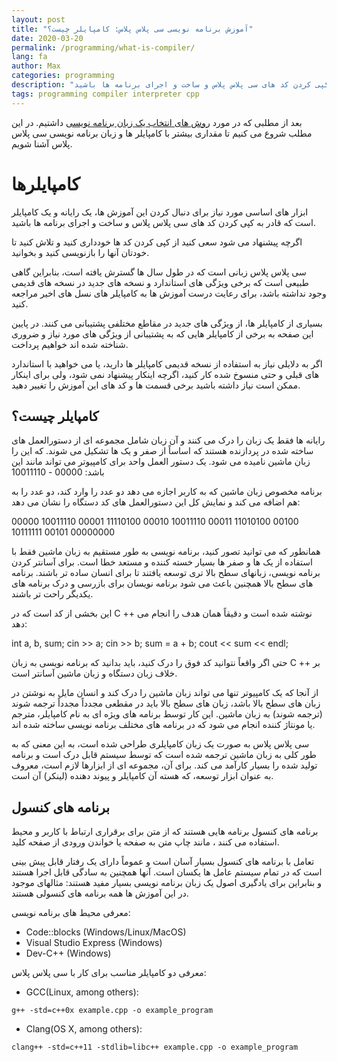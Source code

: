 ```yaml
---
layout: post
title: "آموزش برنامه نویسی سی پلاس پلاس: کامپایلر چیست؟"
date: 2020-03-20
permalink: /programming/what-is-compiler/
lang: fa
author: Max
categories: programming
description: "ابزار های اساسی مورد نیاز برای دنبال کردن این آموزش ها، یک رایانه و یک کامپایلر است که قادر به کپی کردن کد های سی پلاس پلاس و ساخت و اجرای برنامه ها باشید."
tags: programming compiler interpreter cpp
---
```


بعد از مطلبی که در مورد [روش های انتخاب یک زبان برنامه نویسی](https://fa.maxbase.org/programming/how-to-choose-the-best-programming-language-and-its-tips/) داشتیم.
در این مطلب شروع می کنیم تا مقداری بیشتر با کامپایلر ها و زبان برنامه نویسی سی پلاس پلاس آشنا شویم.

# کامپایلرها

ابزار های اساسی مورد نیاز برای دنبال کردن این آموزش ها، یک رایانه و یک کامپایلر است که قادر به کپی کردن کد های سی پلاس پلاس و ساخت و اجرای برنامه ها باشید.

اگرچه پیشنهاد می شود سعی کنید از کپی کردن کد ها خودداری کنید و تلاش کنید تا خودتان آنها را بازنویسی کنید و بخوانید.

سی پلاس پلاس زبانی است که در طول سال ها گسترش یافته است، بنابراین گاهی طبیعی است که برخی ویژگی های استاندارد و نسخه های جدید در نسخه های قدیمی وجود نداشته باشد، برای رعایت درست آموزش ها به کامپایلر های نسل های اخیر مراجعه کنید.

بسیاری از کامپایلر ها، از ویژگی های جدید در مقاطع مختلفی پشتیبانی می کنند. در پایین این صفحه به برخی از کامپایلر هایی که به پشتیبانی از ویژگی های مورد نیاز و ضروری شناخته شده اند خواهیم پرداخت.

اگر به دلایلی نیاز به استفاده از نسخه قدیمی کامپایلر ها دارید، یا می خواهید با استاندارد های قبلی و حتی منسوخ شده کار کنید، اگرچه اینکار پیشنهاد نمی شود، ولی برای اینکار ممکن است نیاز داشته باشید برخی قسمت ها و کد های این آموزش را تغییر دهید.

## کامپایلر چیست؟

رایانه ها فقط یک زبان را درک می کنند و آن زبان شامل مجموعه ای از دستورالعمل های ساخته شده در پردازنده هستند که اساساً از صفر و یک ها تشکیل می شوند. که این را زبان ماشین نامیده می شود.
یک دستور العمل واحد برای کامپیوتر می تواند مانند این باشد:
00000 - 10011110

برنامه مخصوص زبان ماشین که به کاربر اجازه می دهد دو عدد را وارد کند، دو عدد را به هم اضافه می کند و نمایش کل این دستورالعمل های کد دستگاه را نشان می دهد:

00000  10011110
00001  11110100
00010  10011110
00011  11010100
00100  10111111
00101  00000000

همانطور که می توانید تصور کنید، برنامه نویسی به طور مستقیم به زبان ماشین فقط با استفاده از یک ها و صفر ها بسیار خسته کننده و مستعد خطا است. برای آسانتر کردن برنامه نویسی، زبانهای سطح بالا تری توسعه یافتند تا برای انسان ساده تر باشند. برنامه های سطح بالا همچنین باعث می شود برنامه نویسان برای بازرسی و درک برنامه های یکدیگر راحت تر باشند.

این بخشی از کد است که در C ++ نوشته شده است و دقیقاً همان هدف را انجام می دهد:

int a, b, sum;
cin >> a;
cin >> b;
sum = a + b;
cout << sum << endl;

حتی اگر واقعاً نتوانید کد فوق را درک کنید، باید بدانید که برنامه نویسی به زبان C ++ بر خلاف زبان دستگاه و زبان ماشین آسانتر است.

از آنجا که یک کامپیوتر تنها می تواند زبان ماشین را درک کند و انسان مایل به نوشتن در زبان های سطح بالا باشد، زبان های سطح بالا باید در مقطعی مجدداً مجدداً ترجمه شوند (ترجمه شوند) به زبان ماشین. این کار توسط برنامه های ویژه ای به نام کامپایلر، مترجم یا مونتاژ کننده انجام می شود که در برنامه های مختلف برنامه نویسی ساخته شده اند.

سی پلاس پلاس به صورت یک زبان کامپایلری طراحی شده است، به این معنی که به طور کلی به زبان ماشین ترجمه شده است که توسط سیستم قابل درک است و برنامه تولید شده را بسیار کارآمد می کند. برای آن، مجموعه ای از ابزارها لازم است، معروف به عنوان ابزار توسعه، که هسته آن کامپایلر و پیوند دهنده (لینکر) آن است.

## برنامه های کنسول

برنامه های کنسول برنامه هایی هستند که از متن برای برقراری ارتباط با کاربر و محیط استفاده می کنند ، مانند چاپ متن به صفحه یا خواندن ورودی از صفحه کلید.

تعامل با برنامه های کنسول بسیار آسان است و عموماً دارای یک رفتار قابل پیش بینی است که در تمام سیستم عامل ها یکسان است. آنها همچنین به سادگی قابل اجرا هستند و بنابراین برای یادگیری اصول یک زبان برنامه نویسی بسیار مفید هستند: مثالهای موجود در این آموزش ها همه برنامه های کنسولی هستند.

معرفی محیط های برنامه نویسی:

- Code::blocks (Windows/Linux/MacOS)
- Visual Studio Express (Windows)
- Dev-C++ (Windows)

معرفی دو کامپایلر مناسب برای کار با سی پلاس پلاس:

- GCC(Linux, among others):
```
g++ -std=c++0x example.cpp -o example_program
```

- Clang(OS X, among others):
```
clang++ -std=c++11 -stdlib=libc++ example.cpp -o example_program
```
